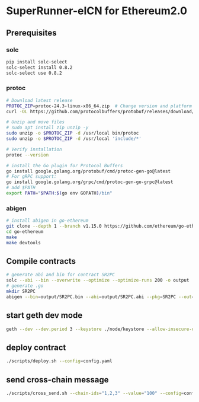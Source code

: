 # SuperRunner-eICN for Ethereum2.0

## Prerequisites

### solc

```bash
pip install solc-select
solc-select install 0.8.2
solc-select use 0.8.2
```

### protoc

```bash
# Download latest release
PROTOC_ZIP=protoc-24.3-linux-x86_64.zip  # Change version and platform accordingly
curl -OL https://github.com/protocolbuffers/protobuf/releases/download/v24.3/$PROTOC_ZIP

# Unzip and move files
# sudo apt install zip unzip -y
sudo unzip -o $PROTOC_ZIP -d /usr/local bin/protoc
sudo unzip -o $PROTOC_ZIP -d /usr/local 'include/*'

# Verify installation
protoc --version

# install the Go plugin for Protocol Buffers
go install google.golang.org/protobuf/cmd/protoc-gen-go@latest
# For gRPC support:
go install google.golang.org/grpc/cmd/protoc-gen-go-grpc@latest
# add $PATH
export PATH="$PATH:$(go env GOPATH)/bin"
```

### abigen

```bash
# install abigen in go-ethereum
git clone --depth 1 --branch v1.15.0 https://github.com/ethereum/go-ethereum.git
cd go-ethereum
make
make devtools
```

## Compile contracts

```bash
# generate abi and bin for contract SR2PC
solc --abi --bin --overwrite --optimize --optimize-runs 200 -o output ../SuperRunner-Contracts/contracts/2pc-master/SR2PC.sol --allow-paths .
# generate .go
mkdir SR2PC
abigen --bin=output/SR2PC.bin --abi=output/SR2PC.abi --pkg=SR2PC --out=SR2PC/SR2PC.go
```

## start geth dev mode

```bash
geth --dev --dev.period 3 --keystore ./node/keystore --allow-insecure-unlock --http --http.api eth,web3,net,miner,txpool,admin --ws --ws.api eth,web3,net --http.port 8545 --ws.port 8546
```

## deploy contract

```bash
./scripts/deploy.sh --config=config.yaml
```

## send cross-chain message

```bash
./scripts/cross_send.sh --chain-ids="1,2,3" --value="100" --config=config.yaml
```

